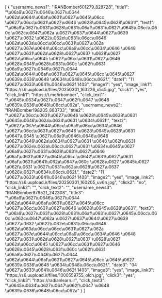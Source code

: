 [
    {
        "username_news1": "IRANBomber601279_828728",
        "title1": "\u06a9\u0627\u0646\u0627\u0644 \u062a\u0644\u06af\u0631\u0627\u0645\u06cc \u0627\u06cc\u0631\u0627\u0646 \u0628\u0645\u0628\u0631!",
        "text1": "\u06a9\u0627\u0631\u0628\u0631\u06af\u0631\u0627\u0645\u06cc\u060c \u062c\u0647\u062a \u0627\u0637\u0644\u0627\u0639 \u0627\u0632 \u0622\u062e\u0631\u06cc\u0646 \u062a\u063a\u06cc\u06cc\u0631\u0627\u062a \u0627\u067e\u0644\u06cc\u06a9\u06cc\u0634\u0646 \u0648 \u0627\u0631\u062a\u0628\u0627\u0637 \u0628\u0627 \u062a\u06cc\u0645 \u0627\u06cc\u0631\u0627\u0646 \u0628\u0645\u0628\u0631\u060c \u062f\u0631 \u06a9\u0627\u0646\u0627\u0644 \u062a\u0644\u06af\u0631\u0627\u0645\u06cc \u0645\u0627 \u0639\u0636\u0648 \u0634\u0648\u06cc\u062f.",
        "date1": "11 \u0627\u0633\u0641\u0646\u062f 1403",
        "image1": "yes",
        "image_link1": "https:\/\/s6.uupload.ir\/files\/20250301_163226_x5c5.jpg",
        "click1": "yes",
        "click_link1": "https:\/\/t.me\/irbomber",
        "click_text1": "\u0645\u0634\u0627\u0647\u062f\u0647 \u0648 \u0639\u0636\u0648\u06cc\u062a",
        "username_news2": "IRANBomber198205_883733",
        "title2": "\u0627\u06cc\u0631\u0627\u0646 \u0628\u0645\u0628\u0631 \u0645\u0646\u062a\u0634\u0631 \u0634\u062f!",
        "text2": "\u0627\u067e\u0644\u06cc\u06a9\u06cc\u0634\u0646 \u0627\u06cc\u0631\u0627\u0646 \u0628\u0645\u0628\u0631 \u0647\u0645 \u0627\u06a9\u0646\u0648\u0646 \u0627\u0646\u062a\u0634\u0627\u0631 \u0648 \u062f\u0631 \u0627\u062e\u062a\u06cc\u0627\u0631 \u0634\u0645\u0627 \u06a9\u0627\u0631\u0628\u0631\u0627\u0646 \u06af\u0631\u0627\u0645\u06cc \u0642\u0631\u0627\u0631 \u06af\u0631\u0641\u062a\u0647\u060c \u0628\u0627 \u0645\u0627 \u062f\u0631 \u0627\u0631\u062a\u0628\u0627\u0637 \u0628\u0627\u0634\u06cc\u062f.",
        "date2": "11 \u0627\u0633\u0641\u0646\u062f 1403",
        "image2": "yes",
        "image_link2": "https:\/\/s6.uupload.ir\/files\/20250301_160205_uv6n.jpg",
        "click2": "no",
        "click_link2": "",
        "click_text2": "",
        "username_news3": "IRANBomber878521_242308",
        "title3": "\u06a9\u0627\u0646\u0627\u0644 \u062a\u0644\u06af\u0631\u0627\u0645\u06cc \u0627\u06cc\u0631\u0627\u0646 \u0628\u0645\u0628\u0631",
        "text3": "\u06a9\u0627\u0631\u0628\u0631\u06af\u0631\u0627\u0645\u06cc\u060c \u062c\u0647\u062a \u0627\u0637\u0644\u0627\u0639 \u0627\u0632 \u0622\u062e\u0631\u06cc\u0646 \u062a\u063a\u06cc\u06cc\u0631\u0627\u062a \u0627\u067e\u0644\u06cc\u06a9\u06cc\u0634\u0646 \u0648 \u0627\u0631\u062a\u0628\u0627\u0637 \u0628\u0627 \u062a\u06cc\u0645 \u0627\u06cc\u0631\u0627\u0646 \u0628\u0645\u0628\u0631\u060c \u062f\u0631 \u06a9\u0627\u0646\u0627\u0644 \u062a\u0644\u06af\u0631\u0627\u0645\u06cc \u0645\u0627 \u0639\u0636\u0648 \u0634\u0648\u06cc\u062f.",
        "date3": "04 \u0627\u0633\u0641\u0646\u062f 1403",
        "image3": "yes",
        "image_link3": "https:\/\/s6.uupload.ir\/files\/1000559755_olch.jpg",
        "click3": "yes",
        "click_link3": "https:\/\/radianlearn.ir",
        "click_text3": "\u0645\u0634\u0627\u0647\u062f\u0647 \u0648 \u0639\u0636\u0648\u06cc\u062a"
    }
]